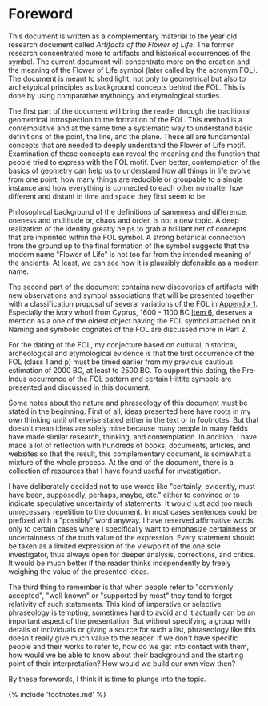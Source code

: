 # Foreword

This document is written as a complementary material to the year old research document called *Artifacts of the Flower of Life*<!-- cite author="Marko Manninen" title="Artifacts of the Flower of Life" date="2014" location="" type="website" href="http://artifacts.flowerofliferesearch.com/" -->. The former research concentrated more to artifacts and historical occurrences of the symbol. The current document will concentrate more on the creation and the meaning of the Flower of Life symbol (later called by the acronym FOL). The document is meant to shed light, not only to geometrical but also to archetypical principles as background concepts behind the FOL. This is done by using comparative mythology and etymological studies.

The first part of the document will bring the reader through the traditional geometrical introspection to the formation of the FOL. This method is a contemplative and at the same time a systematic way to understand basic definitions of the point, the line, and the plane. These all are fundamental concepts that are needed to deeply understand the Flower of Life motif. Examination of these concepts can reveal the meaning and the function that people tried to express with the FOL motif. Even better, contemplation of the basics of geometry can help us to understand how all things in life evolve from one point, how many things are reducible or groupable to a single instance and how everything is connected to each other no matter how different and distant in time and space they first seem to be.

Philosophical background of the definitions of sameness and difference, oneness and multitude or, chaos and order, is not a new topic. A deep realization of the identity<!-- cite author="wikipedia.org" title="Identity (philosophy)" date="" location="" type="website" href="https://en.wikipedia.org/wiki/Identity_(philosophy)" --> greatly helps to grab a brilliant net of concepts that are imprinted within the FOL symbol. A strong botanical connection from the ground up to the final formation of the symbol suggests that the modern name "Flower of Life" is not too far from the intended meaning of the ancients. At least, we can see how it is plausibly defensible as a modern name. 

The second part of the document contains new discoveries of artifacts with new observations and symbol associations that will be presented together with a classification proposal of several variations of the FOL in [Appendix 1](appendix1.md). Especially the ivory whorl from Cyprus, 1600 - 1100 BC [Item 6](newitems.md#figx.y.x), deserves a mention as a one of the oldest object having the FOL symbol attached on it. Naming and symbolic cognates of the FOL are discussed more in Part 2.

For the dating of the FOL, my conjecture based on cultural, historical, archeological and etymological evidence is that the first occurrence of the FOL (class 1 and p) must be timed earlier from my previous cautious estimation of 2000 BC, at least to 2500 BC. To support this dating, the Pre-Indus occurrence of the FOL pattern and certain Hittite symbols are presented and discussed in this document.

Some notes about the nature and phraseology of this document must be stated in the beginning. First of all, ideas presented here have roots in my own thinking until otherwise stated either in the text or in footnotes. But that doesn't mean ideas are solely mine because many people in many fields have made similar research, thinking, and contemplation. In addition, I have made a lot of reflection with hundreds of books, documents, articles, and websites so that the result, this complementary document, is somewhat a mixture of the whole process. At the end of the document, there is a collection of resources that I have found useful for investigation.

I have deliberately decided not to use words like "certainly, evidently, must have been, supposedly, perhaps, maybe, etc." either to convince or to indicate speculative uncertainty of statements. It would just add too much unnecessary repetition to the document. In most cases sentences could be prefixed with a "possibly" word anyway. I have reserved affirmative words only to certain cases where I specifically want to emphasize certainness or uncertainness of the truth value of the expression. Every statement should be taken as a limited expression of the viewpoint of the one sole investigator, thus always open for deeper analysis, corrections, and critics. It would be much better if the reader thinks independently by freely weighing the value of the presented ideas.

The third thing to remember is that when people refer to "commonly accepted", "well known" or "supported by most" they tend to forget relativity of such statements. This kind of imperative or selective phraseology is tempting, sometimes hard to avoid and it actually can be an important aspect of the presentation. But without specifying a group with details of individuals or giving a source for such a list, phraseology like this doesn't really give much value to the reader. If we don't have specific people and their works to refer to, how do we get into contact with them, how would we be able to know about their background and the starting point of their interpretation? How would we build our own view then?
<!--
It should be held in mind that topics handled in this document can be very relative and subjective. This is especially true when interpreting historical motifs that have origins far in the past. "Commonly accepted" can refer to a very fuzzy group of people around the world without a statistical justification or just a small team of academics, at its best just in some particular country who have specialized in the subject and have a somewhat similar take on the topic. Of course, this raises a certain "the chicken or the egg" question: would you believe more to the statements of the specialists or your own examination? On the other hand, one person alone can't get too deep into all topics because of time and resource limits, but one should leave as little room as possible for pure guesses and beliefs based on secondary sources.
-->
By these forewords, I think it is time to plunge into the topic.

{% include 'footnotes.md' %}
